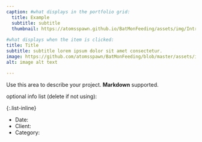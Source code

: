 ```yaml
---
caption: #what displays in the portfolio grid:
  title: Example
  subtitle: subtitle
  thumbnail: https://atomsspawn.github.io/BatMonFeeding/assets/img/IntroSS.jpg
  
#what displays when the item is clicked:
title: Title
subtitle: subtitle lorem ipsum dolor sit amet consectetur.
image: https://github.com/atomsspawn/BatMonFeeding/blob/master/assets/img/IntroSS.jpg #main image, can be a link or a file in assets/img/portfolio
alt: image alt text

---
```

Use this area to describe your project. **Markdown** supported.

optional info list (delete if not using):

{:.list-inline} 
- Date: 
- Client: 
- Category: 

